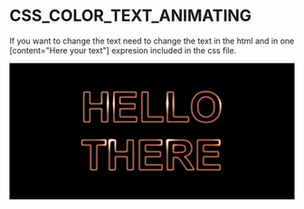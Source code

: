 # CSS_COLOR_TEXT_ANIMATING

If you want to change the text need to change the text in the html and in one [content="Here your text"] expresion included in the css file.

![header image](https://raw.githubusercontent.com/Kaory-lang/CSS_COLOR_TEXT_ANIMATING/main/COLOR_TEXT_ANIM_EFFECT_PRUB.png)
